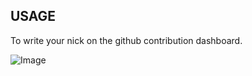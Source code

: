 USAGE
--------
To write your nick on the github contribution dashboard.

![Image](img.jpg?raw=True)
